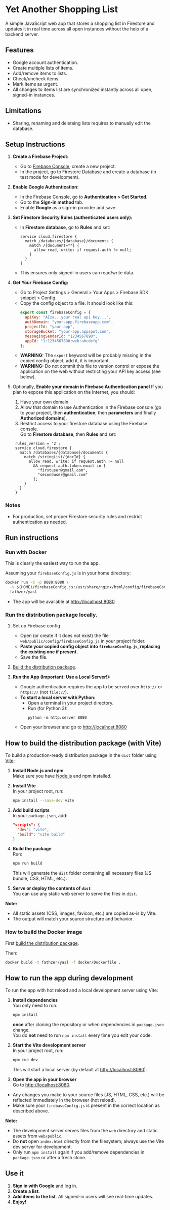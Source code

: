 # Yet Another Shopping List

A simple JavaScript web app that stores a shopping list in Firestore and updates it in real time across all open instances without the help of a backend server.

## Features

- Google account authentication.
- Create multiple lists of items.
- Add/remove items to lists.
- Check/uncheck items.
- Mark items as urgent.
- All changes to items list are synchronized instantly across all open, signed-in instances.

## Limitations

- Sharing, renaming and deleteing lists requires to manually edit the database.

## Setup Instructions

1. **Create a Firebase Project:**
   - Go to [Firebase Console](https://console.firebase.google.com/), create a new project.
   - In the project, go to Firestore Database and create a database (in test mode for development).

2. **Enable Google Authentication:**
   - In the Firebase Console, go to **Authentication > Get Started**.
   - Go to the **Sign-in method** tab.
   - Enable **Google** as a sign-in provider and save.

3. **Set Firestore Security Rules (authenticated users only):**
   - In **Firestore database**, go to **Rules** and set:
     ```
     service cloud.firestore {
       match /databases/{database}/documents {
         match /{document=**} {
           allow read, write: if request.auth != null;
         }
       }
     }
     ```
   - This ensures only signed-in users can read/write data.

4. **Get Your Firebase Config:**
   - Go to Project Settings > General > Your Apps > Firebase SDK snippet > Config.
   - Copy the config object to a file. It should look like this:
     ```js
     export const firebaseConfig = {
       apiKey: "AIza...your real api key...",
       authDomain: "your-app.firebaseapp.com",
       projectId: "your-app",
       storageBucket: "your-app.appspot.com",
       messagingSenderId: "1234567890",
       appId: "1:1234567890:web:abcdefg"
     };
     ```
   - **WARNING:** The `export` keyword will be probably missing in the copied config object, add it, it is important.
   - **WARNING:** Do not commit this file to version control or expose the application on the web without restricting your API key access (see below).

5. Optionally, **Enable your domain in Firebase Authentication panel**
If you plan to expose this application on the Internet, you should:
   1. Have your own domain.
   2. Allow that domain to use Authentication in the Firebase console (go to your project, then **authentication**, then **parameters** and finally **Authorized domains**).
   3. Restrict access to your firestore database using the Firebase console.  
Go to **Firestore database**, then **Rules** and set:
     ```
      rules_version = '2';
      service cloud.firestore {
        match /databases/{database}/documents {
          match /stringList/{docId} {
            allow read, write: if request.auth != null
              && request.auth.token.email in [
                "firstuser@gmail.com",
                "seconduser@gmail.com"
              ];
          }
        }
      }
     ```
     
### Notes

- For production, set proper Firestore security rules and restrict authentication as needed.

## Run instructions

### Run with Docker

This is clearly the easiest way to run the app.

Assuming your `firebaseConfig.js` is in your home directory:

```sh
docker run -d -p 8080:8080 \
  -v $(HOME)/firebaseConfig.js:/usr/share/nginx/html/config/firebaseConfig.js:ro \
  fathzer/yasl
```

- The app will be available at [http://localhost:8080](http://localhost:8080)

### Run the distribution package locally.

1. Set up Firebase config
   - Open (or create if it does not exist) the file `web/public/config/firebaseConfig.js` in your project folder.
   - **Paste your copied config object into `firebaseConfig.js`, replacing the existing one if present.**
   - Save the file.
   
2. [Build the distribution package](#how-to-build-a-distribution-package-with-vite).

3. **Run the App (Important: Use a Local Server!):**
   - Google authentication requires the app to be served over `http://` or `https://` (not `file://`).
   - **To start a local server with Python:**
     - Open a terminal in your project directory.
     - Run (for Python 3):
        ```
        python -m http.server 8080
        ```
    - Open your browser and go to [http://localhost:8080](http://localhost:8080)


## How to build the distribution package (with Vite)

To build a production-ready distribution package in the `dist` folder using [Vite](https://vitejs.dev/):

1. **Install Node.js and npm**  
   Make sure you have [Node.js](https://nodejs.org/) and npm installed.

2. **Install Vite**  
   In your project root, run:
   ```sh
   npm install --save-dev vite
   ```

3. **Add build scripts**  
   In your `package.json`, add:
   ```json
   "scripts": {
     "dev": "vite",
     "build": "vite build"
   }
   ```

4. **Build the package**  
   Run:
   ```sh
   npm run build
   ```
   This will generate the `dist` folder containing all necessary files (JS bundle, CSS, HTML, etc.).

5. **Serve or deploy the contents of `dist`**  
   You can use any static web server to serve the files in `dist`.

**Note:**  
- All static assets (CSS, images, favicon, etc.) are copied as-is by Vite.
- The output will match your source structure and behavior.

### How to build the Docker image

First [build the distribution package](#how-to-build-the-distribution-package-with-vite).

Then:
```sh
docker build -t fathzer/yasl -f docker/Dockerfile .
```

## How to run the app during development

To run the app with hot reload and a local development server using Vite:

1. **Install dependencies**  
   You only need to run:
   ```sh
   npm install
   ```
   **once** after cloning the repository or when dependencies in `package.json` change.  
   You do **not** need to run `npm install` every time you edit your code.

2. **Start the Vite development server**  
   In your project root, run:
   ```sh
   npm run dev
   ```
   This will start a local server (by default at [http://localhost:8080](http://localhost:8080)).

3. **Open the app in your browser**  
   Go to [http://localhost:8080](http://localhost:8080).

- Any changes you make to your source files (JS, HTML, CSS, etc.) will be reflected immediately in the browser (hot reload).
- Make sure your `firebaseConfig.js` is present in the correct location as described above.

**Note:**  
- The development server serves files from the `web` directory and static assets from `web/public`.
- Do **not** open `index.html` directly from the filesystem; always use the Vite dev server for development.
- Only run `npm install` again if you add/remove dependencies in `package.json` or after a fresh clone.


## Use it

1. **Sign in with Google** and log in.
2. **Create a list**.
2. **Add items to the list**. All signed-in users will see real-time updates.
3. **Enjoy!**
